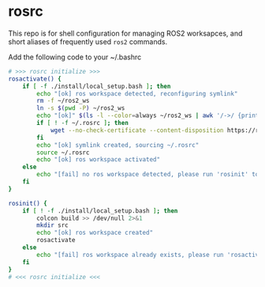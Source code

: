 # rosrc

This repo is for shell configuration for managing ROS2 worksapces, and short aliases of frequently used `ros2` commands.   

Add the following code to your ~/.bashrc
```bash
# >>> rosrc initialize >>>
rosactivate() {
    if [ -f ./install/local_setup.bash ]; then
        echo "[ok] ros workspace detected, reconfiguring symlink"
        rm -f ~/ros2_ws
        ln -s $(pwd -P) ~/ros2_ws
        echo "[ok]" $(ls -l --color=always ~/ros2_ws | awk '/->/ {print $9, $10, $11}')
        if [ ! -f ~/.rosrc ]; then
            wget --no-check-certificate --content-disposition https://raw.githubusercontent.com/uniquetrij/rosrc/refs/heads/main/rosrc -O ~/.rosrc
        fi
        echo "[ok] symlink created, sourcing ~/.rosrc"
        source ~/.rosrc
        echo "[ok] ros workspace activated"
    else
        echo "[fail] no ros workspace detected, please run 'rosinit' to initialize a new workspace"
    fi
}

rosinit() {
    if [ ! -f ./install/local_setup.bash ]; then
        colcon build >> /dev/null 2>&1
        mkdir src
        echo "[ok] ros workspace created"
        rosactivate
    else
        echo "[fail] ros workspace already exists, please run 'rosactivate' to activate it"
    fi
}
# <<< rosrc initialize <<<
```
